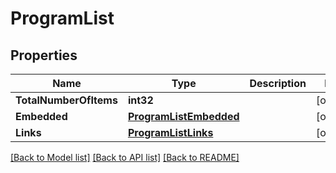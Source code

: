 # ProgramList

## Properties

Name | Type | Description | Notes
------------ | ------------- | ------------- | -------------
**TotalNumberOfItems** | **int32** |  | [optional] 
**Embedded** | [**ProgramListEmbedded**](programList__embedded.md) |  | [optional] 
**Links** | [**ProgramListLinks**](programList__links.md) |  | [optional] 

[[Back to Model list]](../README.md#documentation-for-models) [[Back to API list]](../README.md#documentation-for-api-endpoints) [[Back to README]](../README.md)


